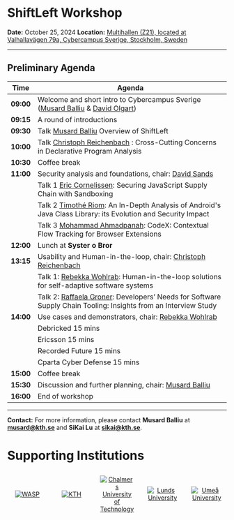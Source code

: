 # ShiftLeft Workshop

**Date:** October 25, 2024
**Location:** [Multihallen (Z21), located at Valhallavägen 79a, Cybercampus Sverige, Stockholm, Sweden](https://www.kth.se/places/room/id/fb8b8ebc-b599-44e4-b114-71774600ad9b)

---

## Preliminary Agenda

| **Time**  | **Agenda**                                                                                                                                                     |
| --------- | -------------------------------------------------------------------------------------------------------------------------------------------------------------- |
| **09:00** | Welcome and short intro to Cybercampus Sverige ([Musard Balliu](https://people.kth.se/~musard/) & [David Olgart](https://www.kth.se/profile/olgart))           |
| **09:15** | A round of introductions                                                                                                                                       |
| **09:30** | Talk [Musard Balliu](https://people.kth.se/~musard/) Overview of ShiftLeft                                                                                     |
| **10:00** | Talk  [Christoph Reichenbach](https://creichen.net/) : Cross-Cutting Concerns in Declarative Program Analysis                  |
| **10:30** | Coffee break                                                                                                                                                   |
| **11:00** | Security analysis and foundations, chair: [David Sands](https://www.cse.chalmers.se/~dave/Homepage_David_Sands/Home.html)                                      |
|           | Talk 1 [Eric Cornelissen](https://www.kth.se/profile/ericco): Securing JavaScript Supply Chain with Sandboxing                                                 |
|           | Talk 2 [Timothé Riom](https://www.umu.se/en/staff/timothee-riom/): An In-Depth Analysis of Android's Java Class Library: its Evolution and Security Impact     |
|           | Talk 3 [Mohammad Ahmadpanah](https://research.chalmers.se/en/person/meseyed): CodeX: Contextual Flow Tracking for Browser Extensions                           |
| **12:00** | Lunch at **Syster o Bror**                                                                                                                                     |
| **13:15** | Usability and Human-in-the-loop, chair: [Christoph Reichenbach](https://creichen.net/)                                                                         |
|           | Talk 1: [Rebekka Wohlrab](https://rebekkaa.github.io/): Human-in-the-loop solutions for self-adaptive software systems                                         |
|           | Talk 2: [Raffaela Groner](https://www.chalmers.se/en/persons/raffaela/): Developers’ Needs for Software Supply Chain Tooling: Insights from an Interview Study |
| **14:00** | Use cases and demonstrators, chair: [Rebekka Wohlrab](https://rebekkaa.github.io/)                                                                             |
|           | Debricked 15 mins                                                                                                                                              |
|           | Ericsson 15 mins                                                                                                                                               |
|           | Recorded Future 15 mins                                                                                                                                        |
|           | Cparta Cyber Defense 15 mins                                                                                                                                   |
| **15:00** | Coffee break                                                                                                                                                   |
| **15:30** | Discussion and further planning, chair: [Musard Balliu](https://people.kth.se/~musard/)                                                                                                                          |
| **16:00** | End of workshop                                                                                                                                                |

---

**Contact:**
For more information, please contact **Musard Balliu** at **musard@kth.se** and **SiKai Lu** at **sikai@kth.se**.

# Supporting Institutions

<div style="display: flex; justify-content: center; align-items: center; flex-wrap: wrap; gap: 10px;">
<div style="flex: 1; text-align: center; padding: 10px;">
    <a href="https://wasp-sweden.org/" target="_blank">
      <img src="https://wasp-sweden.org/wp-content/themes/wasp/assets/img/logo.png" alt="WASP" style="max-width: 200px;">
    </a>
  </div>
  <div style="flex: 1; text-align: center; padding: 10px;">
    <a href="https://www.kth.se/" target="_blank">
      <img src="https://wasp-sweden.org/wp-content/uploads/2019/05/kth.png" alt="KTH" style="max-width: 100px;">
    </a>
  </div>
  <div style="flex: 1; text-align: center; padding: 10px;">
    <a href="http://www.chalmers.se/" target="_blank">
      <img src="https://wasp-sweden.org/wp-content/uploads/2019/05/chalmers1.png" alt="Chalmers University of Technology" style="max-width: 100px;">
    </a>
  </div>
  <div style="flex: 1; text-align: center; padding: 10px;">
    <a href="http://www.lth.se/" target="_blank">
      <img src="https://wasp-sweden.org/wp-content/uploads/2019/05/lunds1.png" alt="Lunds University" style="max-width: 100px;">
    </a>
  </div>
  <div style="flex: 1; text-align: center; padding: 10px;">
    <a href="http://www.umu.se/" target="_blank">
    <img src="https://wasp-sweden.org/wp-content/uploads/2019/05/umea-200x200.png" alt="Umeå University" style="max-width: 100px;">
    </a>
  </div>
</div>
